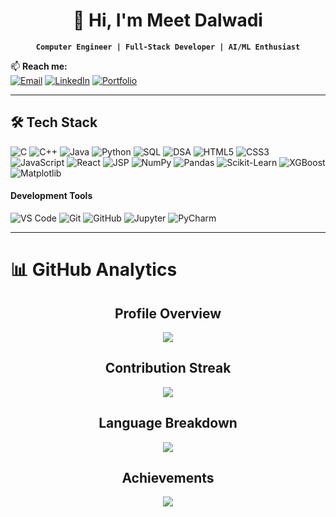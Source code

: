 <div align="center">

# 👋 Hi, I'm Meet Dalwadi

**`Computer Engineer | Full-Stack Developer | AI/ML Enthusiast`**  
</div>

📫 **Reach me:**  
[![Email](https://img.shields.io/badge/Email-meetdalwadi71@gmail.com-red?style=flat&logo=gmail)](mailto:meetdalwadi71@gmail.com) 
[![LinkedIn](https://img.shields.io/badge/LinkedIn-Connect-blue?style=flat&logo=linkedin)](https://linkedin.com/in/meet-dalwadi-1b5246252) 
[![Portfolio](https://img.shields.io/badge/Portfolio-Visit-green?style=flat)](https://meetdalwadi.github.io/portfolio/)  

---

## 🛠️ Tech Stack

![C](https://img.shields.io/badge/C-A8B9CC?logo=c&logoColor=black)
![C++](https://img.shields.io/badge/C++-00599C?logo=c%2B%2B&logoColor=white)
![Java](https://img.shields.io/badge/Java-007396?logo=java&logoColor=white)
![Python](https://img.shields.io/badge/Python-3776AB?logo=python&logoColor=white)
![SQL](https://img.shields.io/badge/SQL-4479A1?logo=postgresql&logoColor=white)
![DSA](https://img.shields.io/badge/DSA-FF6B6B?logo=leetcode&logoColor=white) 
![HTML5](https://img.shields.io/badge/HTML5-E34F26?logo=html5&logoColor=white)
![CSS3](https://img.shields.io/badge/CSS3-1572B6?logo=css3&logoColor=white)
![JavaScript](https://img.shields.io/badge/JavaScript-F7DF1E?logo=javascript&logoColor=black)
![React](https://img.shields.io/badge/React-61DAFB?logo=react&logoColor=black)
![JSP](https://img.shields.io/badge/JSP-007396?logo=java&logoColor=white)
![NumPy](https://img.shields.io/badge/NumPy-013243?logo=numpy&logoColor=white)
![Pandas](https://img.shields.io/badge/Pandas-150458?logo=pandas&logoColor=white)
![Scikit-Learn](https://img.shields.io/badge/Scikit_Learn-F7931E?logo=scikit-learn&logoColor=white)
![XGBoost](https://img.shields.io/badge/XGBoost-3776AB?logo=python&logoColor=white)
![Matplotlib](https://img.shields.io/badge/Matplotlib-11557C?logo=python&logoColor=white)
#### **Development Tools**
![VS Code](https://img.shields.io/badge/VS_Code-007ACC?logo=visual-studio-code&logoColor=white)
![Git](https://img.shields.io/badge/Git-F05032?logo=git&logoColor=white)
![GitHub](https://img.shields.io/badge/GitHub-181717?logo=github&logoColor=white)
![Jupyter](https://img.shields.io/badge/Jupyter-F37626?logo=jupyter&logoColor=white)
![PyCharm](https://img.shields.io/badge/PyCharm-000000?logo=pycharm&logoColor=white)


---

# 📊 GitHub Analytics

<div align="center">

## Profile Overview
![](https://github-readme-stats.vercel.app/api?username=MeetDalwadi&theme=dark&hide_border=false&show_icons=true&include_all_commits=true&count_private=true&card_width=800)

## Contribution Streak
![](https://streak-stats.demolab.com/?user=MeetDalwadi&theme=dark&hide_border=false&date_format=j%20M%5B%20Y%5D&card_width=800)

## Language Breakdown
![](https://github-readme-stats.vercel.app/api/top-langs/?username=MeetDalwadi&theme=dark&hide_border=false&layout=compact&langs_count=8&card_width=800)

## Achievements
![](https://github-profile-trophy.vercel.app/?username=MeetDalwadi&theme=radical&no-frame=true&margin-w=5&row=2&column=4)

</div>
